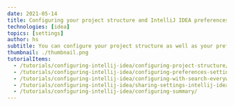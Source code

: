 ```yaml
---
date: 2021-05-14
title: Configuring your project structure and IntelliJ IDEA preferences/settings
technologies: [idea]
topics: [settings]
author: hs
subtitle: You can configure your project structure as well as your preferences/settings for IntelliJ IDEA. 
thumbnail: ./thumbnail.png
tutorialItems:
  - /tutorials/configuring-intellij-idea/configuring-project-structure/
  - /tutorials/configuring-intellij-idea/configuring-preferences-settings/
  - /tutorials/configuring-intellij-idea/configuring-with-search-everywhere/
  - /tutorials/configuring-intellij-idea/sharing-settings-intellij-idea/
  - /tutorials/configuring-intellij-idea/configuring-summary/
---
```



